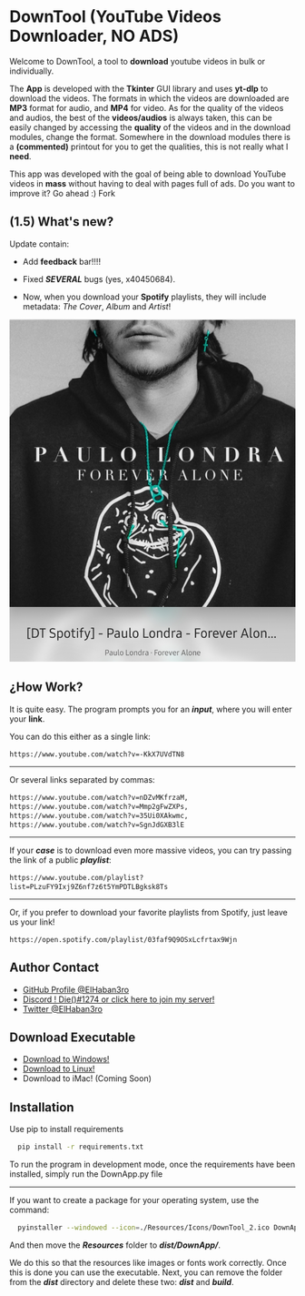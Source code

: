 
# DownTool (YouTube Videos Downloader, NO ADS)



Welcome to DownTool, a tool to **download** youtube videos in bulk or individually. 

The **App** is developed with the **Tkinter** GUI library and uses **yt-dlp** to download the videos. The formats in which the videos are downloaded are **MP3** format for audio, and **MP4** for video. As for the quality of the videos and audios, the best of the **videos/audios** is always taken, this can be easily changed by accessing the **quality** of the videos and in the download modules, change the format. Somewhere in the download modules there is a **(commented)** printout for you to get the qualities, this is not really what I **need**.


This app was developed with the goal of being able to download YouTube videos in **mass** without having to deal with pages full of ads. Do you want to improve it? Go ahead :) Fork

## (1.5) What's new?
Update contain:

- Add **feedback** bar!!!!

- Fixed ***SEVERAL*** bugs (yes, x40450684).

- Now, when you download your **Spotify** playlists, they will include metadata: *The Cover*, *Album* and *Artist*!

![Example Update](./example_update_1.4.5.jpg)




## ¿How Work?

It is quite easy. The program prompts you for an ***input***, where you will enter your **link**. 


You can do this either as a single link:

```
https://www.youtube.com/watch?v=-KkX7UVdTN8
```
---
Or several links separated by commas:
```
https://www.youtube.com/watch?v=nDZvMKfrzaM, https://www.youtube.com/watch?v=Mmp2gFwZXPs, https://www.youtube.com/watch?v=35Ui0XAkwmc, https://www.youtube.com/watch?v=SgnJdGXB3lE
```
---
If your ***case*** is to download even more massive videos, you can try passing the link of a public ***playlist***:

```
https://www.youtube.com/playlist?list=PLzuFY9Ixj9Z6nf7z6t5YmPDTLBgksk8Ts
```
---
Or, if you prefer to download your favorite playlists from Spotify, just leave us your link!
```
https://open.spotify.com/playlist/03faf9Q9OSxLcfrtax9Wjn
```

## Author Contact

- [GitHub Profile @ElHaban3ro](https://www.github.com/ElHaban3ro)
- [Discord ! Die()#1274 or click here to join my server!](https://discord.gg/9jbB6wnqX3)
- [Twitter @ElHaban3ro](https://twitter.com/ElHaban3ro)


## Download Executable

- [Download to Windows!](https://github.com/ElHaban3ro/DownTool-YT-DLP-GUI/blob/main/DownTool%201.5WIN-PORTABLE.zip?raw=true)
- [Download to Linux!](https://github.com/ElHaban3ro/DownTool-YT-DLP-GUI/blob/main/DownTool%201.4.6LINUX-PORTABLE.tar.gz?raw=true)
- Download to iMac! (Coming Soon)




## Installation

Use pip to install requirements

```bash
  pip install -r requirements.txt
```
    
To run the program in development mode, once the requirements have been installed, simply run the DownApp.py file

---

If you want to create a package for your operating system, use the command:

```bash
  pyinstaller --windowed --icon=./Resources/Icons/DownTool_2.ico DownApp.py
```

And then move the ***Resources*** folder to ***dist/DownApp/***.

We do this so that the resources like images or fonts work correctly. Once this is done you can use the executable. Next, you can remove the folder from the ***dist*** directory and delete these two: ***dist*** and ***build***.
